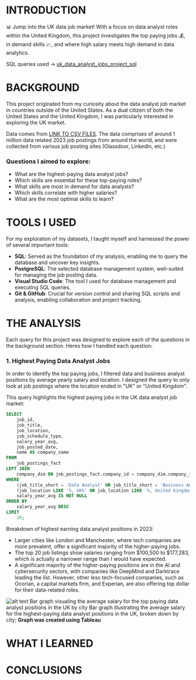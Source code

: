 # INTRODUCTION 
📊 Jump into the UK data job market! With a focus on data analyst roles within the United Kingdom, this project investigates the top paying jobs 💰, in demand skills 📈, and where high salary meets high demand in data analytics. 

SQL queries used -> [uk_data_analyst_jobs_project_sql](/uk_data_analyst_jobs_project_sql/)
# BACKGROUND
This project originated from my curiosity about the data analyst job market in countries outside of the United States. As a dual citizen of both the United States and the United Kingdom, I was particularly interested in exploring the UK market.

Data comes from [LINK TO CSV FILES](https://drive.google.com/drive/folders/1moeWYoUtUklJO6NJdWo9OV8zWjRn0rjN). The data comprises of around 1 million data related 2023 job postings from around the world, and were collected from various job posting sites (Glassdoor, LinkedIn, etc.)

### **Questions I aimed to explore:**
- What are the highest-paying data analyst jobs?
- Which skills are essential for these top-paying roles?
- What skills are most in demand for data analysts?
- Which skills correlate with higher salaries?
- What are the most optimal skills to learn?
# TOOLS I USED
For my exploration of my datasets, I taught myself and harnessed the power of several important tools:

- **SQL**: Served as the foundation of my analysis, enabling me to query the database and uncover key insights.
- **PostgreSQL**: The selected database management system, well-suited for managing the job posting data.
- **Visual Studio Code**: The tool I used for database management and executing SQL queries.
- **Git & GitHub**: Crucial for version control and sharing SQL scripts and analysis, enabling collaboration and project tracking.
# THE ANALYSIS
Each query for this project was designed to explore each of the questions in the background section.
Heres how I handled each question:

### 1. Highest Paying Data Analyst Jobs
In order to identify the top paying jobs, I filtered data and business analyst positions by average yearly salary and location. I designed the query to only look at job postings where the location ended in "UK" or "United Kingdom".

This query highlights the highest paying jobs in the UK data analyst job market:
```SQL
SELECT
    job_id,
    job_title,
    job_location,
    job_schedule_type,
    salary_year_avg,
    job_posted_date,
    name AS company_name
FROM 
    job_postings_fact
LEFT JOIN
    company_dim ON job_postings_fact.company_id = company_dim.company_id
WHERE
    (job_title_short = 'Data Analyst' OR job_title_short = 'Business Analyst') AND
    (job_location LIKE '%, UK%' OR job_location LIKE '%, United Kingdom%') AND
    salary_year_avg IS NOT NULL
ORDER BY 
    salary_year_avg DESC
LIMIT 
    20;

```
Breakdown of highest earning data analyst positions in 2023:

- Larger cities like London and Manchester, where tech companies are more prevalent, offer a significant majority of the higher-paying jobs.
- The top 20 job listings show salaries ranging from $100,500 to $177,283, which is actually a narrower range than I would have expected.
- A significant majority of the higher-paying positions are in the AI and cybersecurity sectors, with companies like DeepMind and Darktrace leading the list. However, other less tech-focused companies, such as Ocorian, a capital markets firm, and Experian, are also offering top dollar for their data-related roles.

![alt text](Location_Top_Paying_Job-1.png)
Bar graph visualing the average salary for the top paying data analyst positions in the UK by city
Bar graph illustrating the average salary for the highest-paying data analyst positions in the UK, broken down by city;
**Graph was created using Tableau**


# WHAT I LEARNED

# CONCLUSIONS
